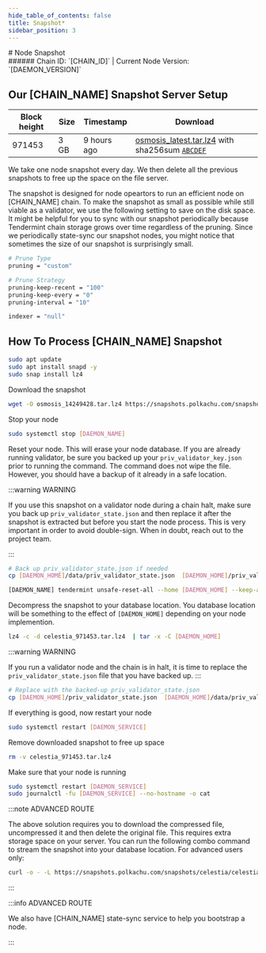 ```yaml
---
hide_table_of_contents: false
title: Snapshot*
sidebar_position: 3
---
```


<div class="h1-with-icon icon-[CHAIN_SYSTEM_NAME]">
# Node Snapshot
</div>
###### Chain ID: `[CHAIN_ID]` | Current Node Version: `[DAEMON_VERSION]`

## Our [CHAIN_NAME] Snapshot Server Setup

| Block height | Size | Timestamp | Download                                                                                         |
|--------------|------|-----------|--------------------------------------------------------------------------------------------------|
| 971453       | 3 GB |9 hours ago| [osmosis_latest.tar.lz4](https://google.com) with sha256sum [`ABCDEF`](https://google.com)       |


We take one node snapshot every day. We then delete all the previous snapshots to free up the space on the file server.

The snapshot is designed for node opeartors to run an efficient node on [CHAIN_NAME] chain. To make the snapshot as small as possible while still viable as a validator, we use the following setting to save on the disk space. It might be helpful for you to sync with our snapshot periodically because Tendermint chain storage grows over time regardless of the pruning. Since we periodically state-sync our snapshot nodes, you might notice that sometimes the size of our snapshot is surprisingly small.

```bash title="app.toml"
# Prune Type
pruning = "custom"

# Prune Strategy
pruning-keep-recent = "100"
pruning-keep-every = "0"
pruning-interval = "10"
```

```bash title="config.toml"
indexer = "null"
```

## How To Process [CHAIN_NAME] Snapshot
```bash
sudo apt update
sudo apt install snapd -y
sudo snap install lz4
```
Download the snapshot
```bash
wget -O osmosis_14249428.tar.lz4 https://snapshots.polkachu.com/snapshots/osmosis/osmosis_14249428.tar.lz4 --inet4-only
```
Stop your node
```bash
sudo systemctl stop [DAEMON_NAME]
```
Reset your node. This will erase your node database. If you are already running validator, be sure you backed up your `priv_validator_key.json` prior to running the command. The command does not wipe the file. However, you should have a backup of it already in a safe location.

:::warning WARNING

If you use this snapshot on a validator node during a chain halt, make sure you back up `priv_validator_state.json` and then replace it after the snapshot is extracted but before you start the node process. This is very important in order to avoid double-sign. When in doubt, reach out to the project team.

:::

```bash
# Back up priv_validator_state.json if needed
cp [DAEMON_HOME]/data/priv_validator_state.json  [DAEMON_HOME]/priv_validator_state.json

[DAEMON_NAME] tendermint unsafe-reset-all --home [DAEMON_HOME] --keep-addr-book
```

Decompress the snapshot to your database location. You database location will be something to the effect of `[DAEMON_HOME]` depending on your node implemention.

```bash
lz4 -c -d celestia_971453.tar.lz4  | tar -x -C [DAEMON_HOME]
```

:::warning WARNING

If you run a validator node and the chain is in halt, it is time to replace the `priv_validator_state.json` file that you have backed up.
:::

```bash
# Replace with the backed-up priv_validator_state.json
cp [DAEMON_HOME]/priv_validator_state.json  [DAEMON_HOME]/data/priv_validator_state.json
```

If everything is good, now restart your node

```bash
sudo systemctl restart [DAEMON_SERVICE]
```

Remove downloaded snapshot to free up space

```bash
rm -v celestia_971453.tar.lz4
```

Make sure that your node is running

```bash
sudo systemctl restart [DAEMON_SERVICE]
sudo journalctl -fu [DAEMON_SERVICE] --no-hostname -o cat
```

:::note ADVANCED ROUTE

The above solution requires you to download the compressed file, uncompressed it and then delete the original file. This requires extra storage space on your server. You can run the following combo command to stream the snapshot into your database location. For advanced users only:
```bash
curl -o - -L https://snapshots.polkachu.com/snapshots/celestia/celestia_971453.tar.lz4 | lz4 -c -d - | tar -x -C [DAEMON_HOME]
```

:::


:::info ADVANCED ROUTE

We also have [CHAIN_NAME] state-sync service to help you bootstrap a node.

:::